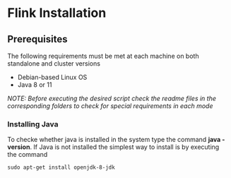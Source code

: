 # Flink Installation

## Prerequisites

The following requirements must be met at each machine on both standalone and cluster versions 

- Debian-based Linux OS
- Java 8 or 11

_NOTE: Before executing the desired script check the readme files in the corresponding folders to check for special requirements in each mode_

### Installing Java

To checke whether java is installed in the system type the command **java -version**. If Java is not installed the simplest way to install is by executing the command

    sudo apt-get install openjdk-8-jdk

